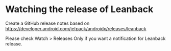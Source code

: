 # Watching the release of Leanback

Create a GitHub release notes based on https://developer.android.com/jetpack/androidx/releases/leanback

Please check Watch > Releases Only if you want a notification for Leanback release.

